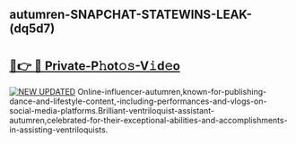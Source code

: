 ## autumren-SNAPCHAT-STATEWINS-LEAK-(dq5d7)


# <h2><a href="https://mediaupload.pro?-20M">🔗👉 🔴 Private-P𝚑ot𝚘𝚜-V𝚒d𝚎o</a></h2>

[![NEW UPDATED](https://i.imgur.com/0qMVB7G.gif)](https://mediaupload.pro?-20M)
Online-influencer-autumren,known-for-publishing-dance-and-lifestyle-content,-including-performances-and-vlogs-on-social-media-platforms.Brilliant-ventriloquist-assistant-autumren,celebrated-for-their-exceptional-abilities-and-accomplishments-in-assisting-ventriloquists.  
